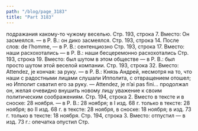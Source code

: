 ```yaml
---
path: "/blog/page_3183"
title: "Part 3183"
---
```


 подражания какому-то чужому веселью.
Стр. 193, строка 7.
Вместо: Он засмеялся. — в Р. В.: он дико засмеялся.
Стр. 193, строка 14.
После слов: de l’homme, — в Р. В.: сентенциозно
Стр. 193, строка 17.
Вместо: наши расхохотались — в Р. В.: наши бесцеремонно расхохотались
Стр. 193, строка 19.
Вместо: был шутом в этом обществе — в Р. В.: был просто шутом этой веселой компании.
Стр. 193, строка 32.
Вместо: Attendez, je кончая: за руку. — в Р. В.: Князь Андрей, несмотря на то, что наши с радостными лицами слушали Ипполита, с отвращением отошел; но Ипполит схватил его за руку.
— Attendez, je n’ai pas fini... продолжал он, желая очевидно внушить новому лицу уважение к своим политическим соображениям.
Стр. 194, строка 2.
Вместо в тексте и в сноске: 28 ноября. — в Р. В.: 28 ноября; в I изд. 68 г. только в тексте: 28 ноября; во II изд. 68 г. в тексте: 28 ноября, в сноске: 18 ноября; в изд. 73 г. только в тексте: 18 ноября.
Стр. 194, строка 3.
Вместо: отпустил — в изд. 73 г.: опечатка опустил
Стр.
